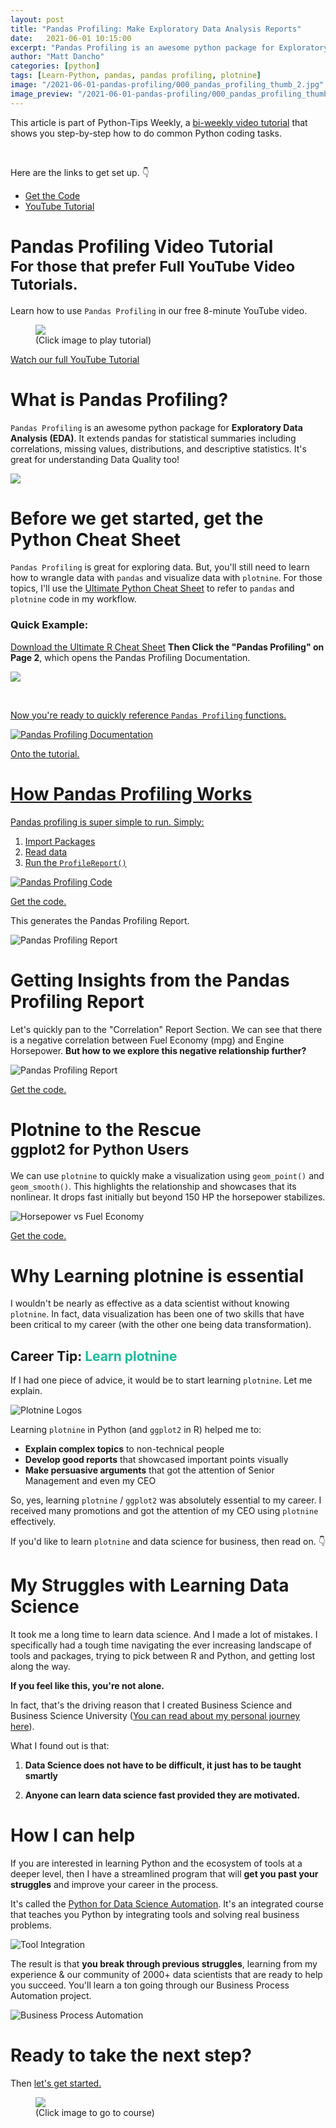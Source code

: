 ```yaml
---
layout: post
title: "Pandas Profiling: Make Exploratory Data Analysis Reports"
date:   2021-06-01 10:15:00
excerpt: "Pandas Profiling is an awesome python package for Exploratory Data Analysis (EDA). It extends pandas for statistical summaries including correlations, missing values, distributions, and descriptive statistics. It's great for understanding Data Quality too!"
author: "Matt Dancho"
categories: [python]
tags: [Learn-Python, pandas, pandas profiling, plotnine]
image: "/2021-06-01-pandas-profiling/000_pandas_profiling_thumb_2.jpg"
image_preview: "/2021-06-01-pandas-profiling/000_pandas_profiling_thumb_2.jpg"
---
```


This article is part of Python-Tips Weekly, a <a href="https://mailchi.mp/business-science/python_tips_newsletter" target="_blank">bi-weekly video tutorial</a> that shows you step-by-step how to do common Python coding tasks.

<br/>

<p>Here are the links to get set up. 👇</p>

<ul>
    <li><a href="https://mailchi.mp/business-science/python_tips_newsletter" target='_blank'>Get the Code</a></li>
    <li><a href="https://youtu.be/-Cdv9C9hLeE" target='_blank'>YouTube Tutorial</a></li> 
</ul>



# Pandas Profiling Video Tutorial<br><small>For those that prefer Full YouTube Video Tutorials.</small>

Learn how to use `Pandas Profiling` in our free 8-minute YouTube video. 

<figure class="text-center">
    <a href="https://youtu.be/-Cdv9C9hLeE" target = '_blank'>
    <img src="/assets/2021-06-01-pandas-profiling/000_pandas_profiling_thumb_3.jpg" style='max-width:100%;'> </a>
  <figcaption>(Click image to play tutorial)</figcaption>
</figure>

<p class='text-center date'>
  <a href='https://youtu.be/-Cdv9C9hLeE' target='_blank'> Watch our full YouTube Tutorial</a>
</p>

# What is Pandas Profiling?

`Pandas Profiling` is an awesome python package for __Exploratory Data Analysis (EDA)__. It extends pandas for statistical summaries including correlations, missing values, distributions, and descriptive statistics. It's great for understanding Data Quality too!

<img src="/assets/2021-06-01-pandas-profiling/pandas_profiling.gif" style='max-width:100%'>




# Before we get started, get the Python Cheat Sheet

`Pandas Profiling` is great for exploring data. But, you'll still need to learn how to wrangle data with `pandas` and visualize data with `plotnine`. For those topics, I'll use the [Ultimate Python Cheat Sheet](https://www.business-science.io/python-cheatsheet.html) to refer to `pandas` and `plotnine` code in my workflow.

### Quick Example:

[Download the Ultimate R Cheat Sheet](https://www.business-science.io/python-cheatsheet.html) __Then Click the "Pandas Profiling" on Page 2__, which opens the Pandas Profiling Documentation.

<a href="https://www.business-science.io/python-cheatsheet.html"> <img src="/assets/2021-06-01-pandas-profiling/cheatsheet_pandas_profiling.jpg" style='max-width:100%;'>

<br>

Now you're ready to quickly reference `Pandas Profiling` functions.

![Pandas Profiling Documentation](/assets/2021-06-01-pandas-profiling/pandas_profiling_docs.jpg)

Onto the tutorial. 

# How Pandas Profiling Works


Pandas profiling is super simple to run. Simply:

1. Import Packages
2. Read data
3. Run the `ProfileReport()`

![Pandas Profiling Code](/assets/2021-06-01-pandas-profiling/pandas_profiling_code.jpg)
<p class='text-center date'> 
  <a href='https://mailchi.mp/business-science/python_tips_newsletter' target ='_blank'>Get the code.</a>
</p>


This generates the Pandas Profiling Report. 

![Pandas Profiling Report](/assets/2021-06-01-pandas-profiling/pandas_profiling_report.jpg)


# Getting Insights from the Pandas Profiling Report

Let's quickly pan to the "Correlation" Report Section. We can see that there is a negative correlation between Fuel Economy (mpg) and Engine Horsepower. __But how to we explore this negative relationship further?__

![Pandas Profiling Report](/assets/2021-06-01-pandas-profiling/correlation_insights.jpg)
<p class='text-center date'> 
  <a href='https://mailchi.mp/business-science/python_tips_newsletter' target ='_blank'>Get the code.</a>
</p>


# Plotnine to the Rescue <br><small>ggplot2 for Python Users</small>

We can use `plotnine` to quickly make a visualization using `geom_point()` and `geom_smooth()`. This highlights the relationship and showcases that its nonlinear. It drops fast initially but beyond 150 HP the horsepower stabilizes.

![Horsepower vs Fuel Economy](/assets/2021-06-01-pandas-profiling/plotnine_plot.jpg)
<p class='text-center date'> 
  <a href='https://mailchi.mp/business-science/python_tips_newsletter' target ='_blank'>Get the code.</a>
</p>


# Why Learning plotnine is essential

I wouldn't be nearly as effective as a data scientist without knowing `plotnine`. In fact, data visualization has been one of two skills that have been critical to my career (with the other one being data transformation).



## Career Tip: <span style='color:#18bc9c;'>Learn plotnine</span>

If I had one piece of advice, it would be to start learning `plotnine`. Let me explain.

![Plotnine Logos](/assets/2021-06-01-pandas-profiling/plotnine_logos.jpg)

Learning `plotnine` in Python (and `ggplot2` in R) helped me to:

- __Explain complex topics__ to non-technical people
- __Develop good reports__ that showcased important points visually
- __Make persuasive arguments__ that got the attention of Senior Management and even my CEO

So, yes, learning `plotnine` / `ggplot2` was absolutely essential to my career. I received many promotions and got the attention of my CEO using `plotnine` effectively.

If you'd like to learn `plotnine` and data science for business, then read on. 👇



# My Struggles with Learning Data Science

It took me a long time to learn data science. And I made a lot of mistakes.  I specifically had a tough time navigating the ever increasing landscape of tools and packages, trying to pick between R and Python, and getting lost along the way.

__If you feel like this, you're not alone.__

In fact, that's the driving reason that I created Business Science and Business Science University ([You can read about my personal journey here](https://www.business-science.io/business/2019/07/22/how-i-started-my-data-science-business.html)).

What I found out is that:

1. __Data Science does not have to be difficult, it just has to be taught smartly__

2. __Anyone can learn data science fast provided they are motivated.__

# How I can help

If you are interested in learning Python and the ecosystem of tools at a deeper level, then I have a streamlined program that will __get you past your struggles__ and improve your career in the process. 

It's called the [Python for Data Science Automation](https://university.business-science.io/p/python-for-data-science-automation-ds4b-101p). It's an integrated course that teaches you Python by integrating tools and solving real business problems.

![Tool Integration](https://www.filepicker.io/api/file/kcmYQ8jnTO6OF7fHg0QP)

The result is that __you break through previous struggles__, learning from my experience & our community of 2000+ data scientists that are ready to help you succeed. You'll learn a ton going through our Business Process Automation project. 

![Business Process Automation](https://www.filepicker.io/api/file/RLc1EZC0TEmVp1LVWlz9)



# Ready to take the next step? 

Then [let's get started.](https://university.business-science.io/p/python-for-data-science-automation-ds4b-101p)


<figure class="text-center">
    <a href="https://university.business-science.io/p/python-for-data-science-automation-ds4b-101p" target = '_blank'>
    <img src="/assets/2021-06-01-pandas-profiling/python_for_data_science_automation_course.jpg" style='max-width:100%;'> </a>
  <figcaption>(Click image to go to course)</figcaption>
</figure>

<!-- This is markdown code. It wont look formatted in your browser, 
    but will be fine when published. to the website -->

<br><br>

<!-- {% include cta_rtrack.html %} -->

<!-- {% include top_rtips.html %} -->



